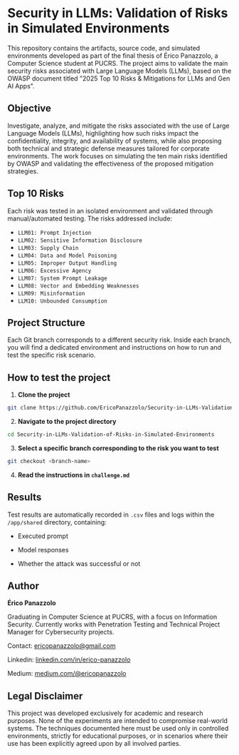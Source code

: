 # Security in LLMs: Validation of Risks in Simulated Environments

This repository contains the artifacts, source code, and simulated environments developed as part of the final thesis of Érico Panazzolo, a Computer Science student at PUCRS. The project aims to validate the main security risks associated with Large Language Models (LLMs), based on the OWASP document titled "2025 Top 10 Risks & Mitigations for LLMs and Gen AI Apps".

## Objective

Investigate, analyze, and mitigate the risks associated with the use of Large Language Models (LLMs), highlighting how such risks impact the confidentiality, integrity, and availability of systems, while also proposing both technical and strategic defense measures tailored for corporate environments. The work focuses on simulating the ten main risks identified by OWASP and validating the effectiveness of the proposed mitigation strategies.

## Top 10 Risks

Each risk was tested in an isolated environment and validated through manual/automated testing. The risks addressed include:

- `LLM01: Prompt Injection`
- `LLM02: Sensitive Information Disclosure`
- `LLM03: Supply Chain`
- `LLM04: Data and Model Poisoning`
- `LLM05: Improper Output Handling`
- `LLM06: Excessive Agency`
- `LLM07: System Prompt Leakage`
- `LLM08: Vector and Embedding Weaknesses`
- `LLM09: Misinformation`
- `LLM10: Unbounded Consumption`

## Project Structure

Each Git branch corresponds to a different security risk. Inside each branch, you will find a dedicated environment and instructions on how to run and test the specific risk scenario.

## How to test the project

1. **Clone the project**

```bash
git clone https://github.com/EricoPanazzolo/Security-in-LLMs-Validation-of-Risks-in-Simulated-Environments.git
```

2. **Navigate to the project directory**

```bash
cd Security-in-LLMs-Validation-of-Risks-in-Simulated-Environments
```

3. **Select a specific branch corresponding to the risk you want to test**

```bash
git checkout <branch-name>
```

4. **Read the instructions in `challenge.md`**

## Results

Test results are automatically recorded in `.csv` files and logs within the `/app/shared` directory, containing:

- Executed prompt

- Model responses

- Whether the attack was successful or not

## Author

**Érico Panazzolo**

Graduating in Computer Science at PUCRS, with a focus on Information Security.
Currently works with Penetration Testing and Technical Project Manager for Cybersecurity projects.

Contact: ericopanazzolo@gmail.com

Linkedin: [linkedin.com/in/erico-panazzolo](https://www.linkedin.com/in/érico-panazzolo-a98406221/)

Medium: [medium.com/@ericopanazzolo](https://medium.com/@ericopanazzolo)

## Legal Disclaimer

This project was developed exclusively for academic and research purposes. None of the experiments are intended to compromise real-world systems. The techniques documented here must be used only in controlled environments, strictly for educational purposes, or in scenarios where their use has been explicitly agreed upon by all involved parties.
